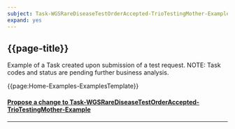 ```yaml
---
subject: Task-WGSRareDiseaseTestOrderAccepted-TrioTestingMother-Example
expand: yes
---
```



## {{page-title}}

Example of a Task created upon submission of a test request. NOTE: Task codes and status are pending further business analysis.

{{page:Home-Examples-ExamplesTemplate}}


<div id="Feedback" class="tabcontent">
<h4><a href='https://simplifier.net/NHS-Digital-FHIR-Genomics-Implementation-Guide/Task-WGSRareDiseaseTestOrderAccepted-TrioTestingMother-Example/~issues?level=Filee' target="_blank">Propose a change to Task-WGSRareDiseaseTestOrderAccepted-TrioTestingMother-Example</a></h4>
</div>

---

